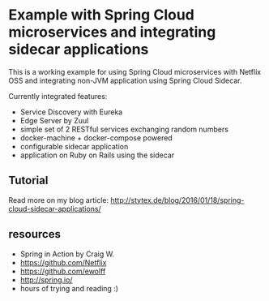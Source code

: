 # Example with Spring Cloud microservices and integrating sidecar applications

This is a working example for using Spring Cloud microservices with Netflix OSS and integrating non-JVM application using Spring Cloud Sidecar.

Currently integrated features:
 * Service Discovery with Eureka
 * Edge Server by Zuul
 * simple set of 2 RESTful services exchanging random numbers
 * docker-machine + docker-compose powered
 * configurable sidecar application
 * application on Ruby on Rails using the sidecar
 
## Tutorial

Read more on my blog article: http://stytex.de/blog/2016/01/18/spring-cloud-sidecar-applications/

## resources

* Spring in Action by Craig W.
* https://github.com/Netflix
* https://github.com/ewolff
* http://spring.io/
* hours of trying and reading :)
